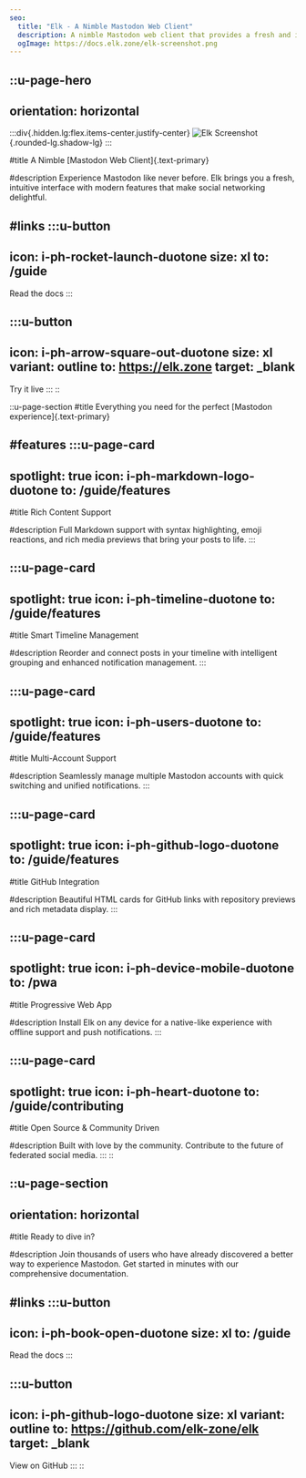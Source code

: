 ```yaml
---
seo:
  title: "Elk - A Nimble Mastodon Web Client"
  description: A nimble Mastodon web client that provides a fresh and intuitive social media experience with modern features and elegant design.
  ogImage: https://docs.elk.zone/elk-screenshot.png
---
```


::u-page-hero
---
orientation: horizontal
---
  :::div{.hidden.lg:flex.items-center.justify-center}
  ![Elk Screenshot](/screenshot.png){.rounded-lg.shadow-lg}
  :::

#title
A Nimble [Mastodon Web Client]{.text-primary}

#description
Experience Mastodon like never before. Elk brings you a fresh, intuitive interface with modern features that make social networking delightful.

#links
  :::u-button
  ---
  icon: i-ph-rocket-launch-duotone
  size: xl
  to: /guide
  ---
  Read the docs
  :::

  :::u-button
  ---
  icon: i-ph-arrow-square-out-duotone
  size: xl
  variant: outline
  to: https://elk.zone
  target: _blank
  ---
  Try it live
  :::
::

::u-page-section
#title
Everything you need for the perfect [Mastodon experience]{.text-primary}

#features
  :::u-page-card
  ---
  spotlight: true
  icon: i-ph-markdown-logo-duotone
  to: /guide/features
  ---
  #title
  Rich Content Support

  #description
  Full Markdown support with syntax highlighting, emoji reactions, and rich media previews that bring your posts to life.
  :::

  :::u-page-card
  ---
  spotlight: true
  icon: i-ph-timeline-duotone
  to: /guide/features
  ---
  #title
  Smart Timeline Management

  #description
  Reorder and connect posts in your timeline with intelligent grouping and enhanced notification management.
  :::

  :::u-page-card
  ---
  spotlight: true
  icon: i-ph-users-duotone
  to: /guide/features
  ---
  #title
  Multi-Account Support

  #description
  Seamlessly manage multiple Mastodon accounts with quick switching and unified notifications.
  :::

  :::u-page-card
  ---
  spotlight: true
  icon: i-ph-github-logo-duotone
  to: /guide/features
  ---
  #title
  GitHub Integration

  #description
  Beautiful HTML cards for GitHub links with repository previews and rich metadata display.
  :::

  :::u-page-card
  ---
  spotlight: true
  icon: i-ph-device-mobile-duotone
  to: /pwa
  ---
  #title
  Progressive Web App

  #description
  Install Elk on any device for a native-like experience with offline support and push notifications.
  :::

  :::u-page-card
  ---
  spotlight: true
  icon: i-ph-heart-duotone
  to: /guide/contributing
  ---
  #title
  Open Source & Community Driven

  #description
  Built with love by the community. Contribute to the future of federated social media.
  :::
::

::u-page-section
---
orientation: horizontal
---
#title
Ready to dive in?

#description
Join thousands of users who have already discovered a better way to experience Mastodon. Get started in minutes with our comprehensive documentation.

#links
  :::u-button
  ---
  icon: i-ph-book-open-duotone
  size: xl
  to: /guide
  ---
  Read the docs
  :::

  :::u-button
  ---
  icon: i-ph-github-logo-duotone
  size: xl
  variant: outline
  to: https://github.com/elk-zone/elk
  target: _blank
  ---
  View on GitHub
  :::
::
